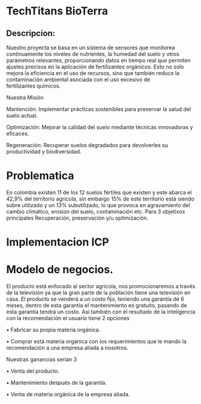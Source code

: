 # TechTitans  BioTerra

## Descripcion:

Nuestro proyecta se basa en un sistema de sensores que monitorea continuamente los niveles de nutrientes, la humedad del suelo y otros parámetros relevantes, proporcionando datos en tiempo real que permiten ajustes precisos en la aplicación de fertilizantes orgánicos. Esto no solo mejora la eficiencia en el uso de recursos, sino que también reduce la contaminación ambiental asociada con el uso excesivo de fertilizantes químicos.

Nuestra Misión

Mantención: Implementar prácticas sostenibles para preservar la salud del suelo actual.

Optimización: Mejorar la calidad del suelo mediante técnicas innovadoras y eficaces.

Regeneración: Recuperar suelos degradados para devolverles su productividad y biodiversidad.



# Problematica

En colombia existen 11 de los 12 suelos fértiles que existen y este abarca el 42,9% del territorio agricola, sin embargo 15% de este territorio está siendo sobre utilizado y un 13% subutilizado, lo que provoca en agravamiento del cambio climático, erosion del suelo, contaminación etc.
Para 3 objetivos principales 
Recuperación, preservación y/u optimización.

# Implementacion ICP


# Modelo de negocios.

El producto está enfocado al sector agricola, nos promocionaremos a través de la televisión ya que la gran parte de la población tiene una televisión en casa.
El producto se venderá a un costo fijo, teniendo una garantía de 6 meses, dentro de esta garantía el mantenimiento es gratuito, pasando de esta garantía tendrá un costo. Así también con el resultado de la inteligencia con la recomendación el usuario tiene 2 opciones

• Fabricar su propia materia orgánica.

• Comprar está materia orgánica con los requerimientos que le mando la recomendación a una empresa aliada a nosotros.


Nuestras ganancias serían 3

• Venta del producto.

• Mantenimiento después de la garantía.

• Venta de materia orgánica de la empresa aliada.
